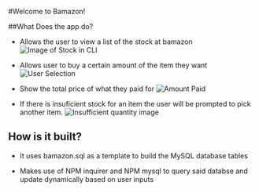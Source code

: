 #Welcome to Bamazon!

##What Does the app do?
* Allows the user to view a list of the stock at bamazon
![Image of Stock in CLI](https://i.gyazo.com/87eabc33013de651bfb22655ee5ffaaa.png)

* Allows user to buy a certain amount of the item they want
![User Selection](https://i.gyazo.com/e4d2fc800f3e5dc688b06c73a3fe4e60.png) 
* Show the total price of what they paid for
![Amount Paid](https://i.gyazo.com/0ee085cc11768383b59e5b0a4c0e4fb9.png)


* If there is insuficient stock for an item the user will be prompted to pick another item.
![Insufficient quantity image](https://i.gyazo.com/137e0cf472d3e1ab43748ed13f4ccd49.png)

## How is it built?
* It uses bamazon.sql as a template to build the MySQL database tables


* Makes use of NPM inquirer and NPM mysql to query said databse and update dynamically based on user inputs
